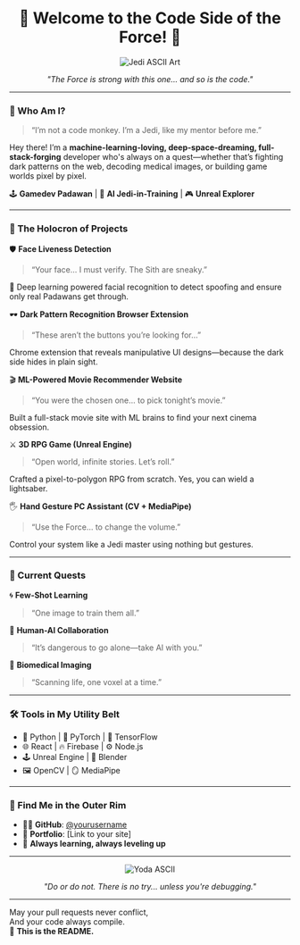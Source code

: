 <!-- README.md -->

<h1 align="center">🚀 Welcome to the Code Side of the Force! 🌌</h1>

<p align="center">
  <img src="https://ascii.co.uk/_img/starwars/6.png" alt="Jedi ASCII Art" />
</p>

<p align="center">
  <em>"The Force is strong with this one... and so is the code."</em>
</p>

---

### 🧠 Who Am I?

> “I’m not a code monkey. I’m a Jedi, like my mentor before me.”

Hey there! I’m a **machine-learning-loving, deep-space-dreaming, full-stack-forging** developer who's always on a quest—whether that’s fighting dark patterns on the web, decoding medical images, or building game worlds pixel by pixel.

🕹️ **Gamedev Padawan** | 🧬 **AI Jedi-in-Training** | 🎮 **Unreal Explorer**

---

### 💼 The Holocron of Projects

🛡️ **Face Liveness Detection**
> “Your face... I must verify. The Sith are sneaky.”

🎯 Deep learning powered facial recognition to detect spoofing and ensure only real Padawans get through.

🕶️ **Dark Pattern Recognition Browser Extension**
> “These aren’t the buttons you’re looking for…”

Chrome extension that reveals manipulative UI designs—because the dark side hides in plain sight.

🎬 **ML-Powered Movie Recommender Website**
> “You were the chosen one... to pick tonight’s movie.”

Built a full-stack movie site with ML brains to find your next cinema obsession.

⚔️ **3D RPG Game (Unreal Engine)**
> “Open world, infinite stories. Let’s roll.”

Crafted a pixel-to-polygon RPG from scratch. Yes, you can wield a lightsaber.

🖐️ **Hand Gesture PC Assistant (CV + MediaPipe)**
> “Use the Force… to change the volume.”

Control your system like a Jedi master using nothing but gestures.

---

### 🧭 Current Quests

🌀 **Few-Shot Learning**
> “One image to train them all.”

🌌 **Human-AI Collaboration**
> “It’s dangerous to go alone—take AI with you.”

🔬 **Biomedical Imaging**
> “Scanning life, one voxel at a time.”

---

### 🛠️ Tools in My Utility Belt

- 🧠 Python | 🤖 PyTorch | 🧬 TensorFlow
- 🌐 React | 🔥 Firebase | ⚙️ Node.js
- 🕹️ Unreal Engine | 🎨 Blender
- 🖼️ OpenCV | 🪞 MediaPipe

---

### 📡 Find Me in the Outer Rim

- 🧑‍🚀 **GitHub**: [@yourusername](https://github.com/yourusername)
- 📸 **Portfolio**: [Link to your site]
- 🌌 **Always learning, always leveling up**

---

<p align="center">
  <img src="https://ascii.co.uk/_img/starwars/3.png" alt="Yoda ASCII" />
</p>

<p align="center">
  <em>"Do or do not. There is no try... unless you're debugging."</em>
</p>

---

May your pull requests never conflict,  
And your code always compile.  
🌠 **This is the README.**  


<!--
**Esi-Disi/Esi-Disi** is a ✨ _special_ ✨ repository because its `README.md` (this file) appears on your GitHub profile.

Here are some ideas to get you started:

- 🔭 I’m currently working on ...
- 🌱 I’m currently learning ...
- 👯 I’m looking to collaborate on ...
- 🤔 I’m looking for help with ...
- 💬 Ask me about ...
- 📫 How to reach me: ...
- 😄 Pronouns: ...
- ⚡ Fun fact: ...
-->
